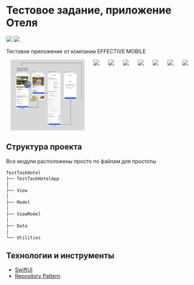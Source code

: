 # Тестовое задание, приложение Отеля

![](https://img.shields.io/badge/iOS-17%2B-green?logo=apple)
![](https://img.shields.io/badge/Swift%205.9-FA7343?style=flat&logo=swift&logoColor=white)

Тестовое приложение от компании EFFECTIVE MOBILE

<div style="display: flex; flex-direction: row; flex-wrap: wrap; justify-content: center; column-gap: 24px; row-gap: 20px;">
  <span><img src="img/1.png" style="width:200px;"></span>
  <span><img src="img/2.png" style="width:200px;"></span>
  <span><img src="img/3.png" style="width:200px;"></span>
  <span><img src="img/4.png" style="width:200px;"></span>
  <span><img src="img/5.png" style="width:200px;"></span>
  <span><img src="img/6.png" style="width:200px;"></span>
  <span><img src="img/7.png" style="width:200px;"></span>
  <span><img src="img/8.png" style="width:200px;"></span>
</div>

## Структура проекта
Все модули расположены просто по файлам для простоты
```
TestTaskHotel
├── TestTaskHotelApp
│   
├── View
│   
├── Model
│   
├── ViewModel
│   
├── Data 
│
└── Utilities                  
```

## Технологии и инструменты

- [SwiftUI](https://developer.apple.com/xcode/swiftui/)
- [Repository Pattern]()

